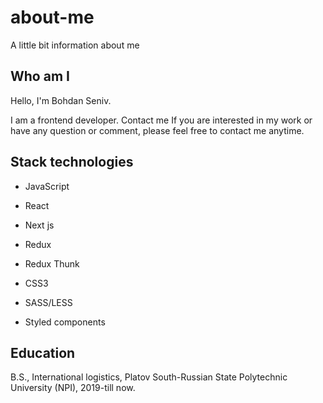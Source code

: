 # about-me
A little bit information about me

Who am I
----------------------------------------------------------------------------------------------------------
Hello, I'm Bohdan Seniv.

I am a frontend developer.
Contact me
If you are interested in my work or have any question or comment, please feel free to contact me anytime.

Stack technologies
----------------------------------------------------------------------------------------------------------
* JavaScript

* React

* Next js

* Redux

* Redux Thunk

* CSS3 

* SASS/LESS

* Styled components

Education
----------------------------------------------------------------------------------------------------------
B.S., International logistics, Platov South-Russian State Polytechnic University (NPI), 2019-till now.
